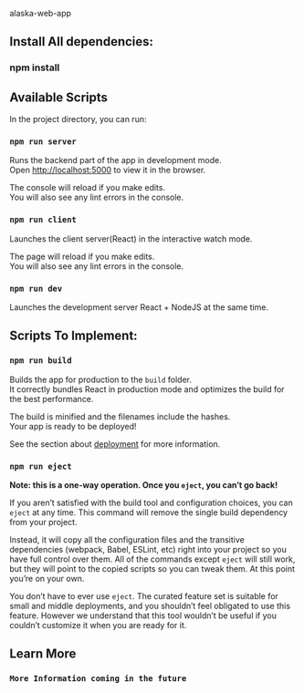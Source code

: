 alaska-web-app

## Install All dependencies:

### npm install

## Available Scripts

In the project directory, you can run:

### `npm run server`

Runs the backend part of the app in  development mode.<br />
Open [http://localhost:5000](http://localhost:5000) to view it in the browser.

The console will reload if you make edits.<br />
You will also see any lint errors in the console.

### `npm run client`

Launches the client server(React) in the interactive watch mode.<br />

The page will reload if you make edits.<br />
You will also see any lint errors in the console.

### `npm run dev`

Launches the development server React + NodeJS at the same time. 

##  Scripts To Implement: 

### `npm run build`

Builds the app for production to the `build` folder.<br />
It correctly bundles React in production mode and optimizes the build for the best performance.

The build is minified and the filenames include the hashes.<br />
Your app is ready to be deployed!

See the section about [deployment](https://facebook.github.io/create-react-app/docs/deployment) for more information.

### `npm run eject`

**Note: this is a one-way operation. Once you `eject`, you can’t go back!**

If you aren’t satisfied with the build tool and configuration choices, you can `eject` at any time. This command will remove the single build dependency from your project.

Instead, it will copy all the configuration files and the transitive dependencies (webpack, Babel, ESLint, etc) right into your project so you have full control over them. All of the commands except `eject` will still work, but they will point to the copied scripts so you can tweak them. At this point you’re on your own.

You don’t have to ever use `eject`. The curated feature set is suitable for small and middle deployments, and you shouldn’t feel obligated to use this feature. However we understand that this tool wouldn’t be useful if you couldn’t customize it when you are ready for it.

## Learn More

### `More Information coming in the future`